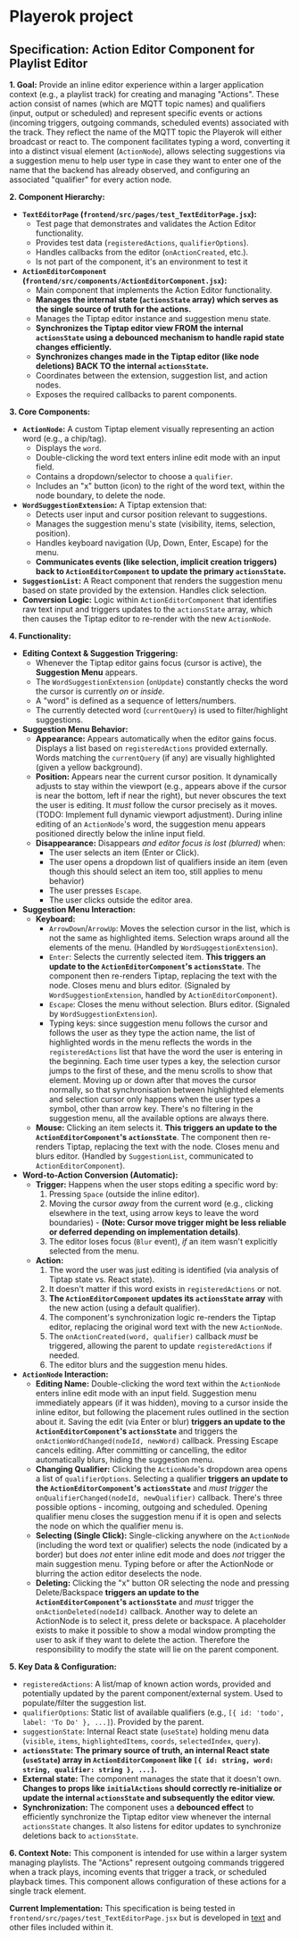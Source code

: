 # Playerok project

## Specification: Action Editor Component for Playlist Editor

**1. Goal:**
Provide an inline editor experience within a larger application context (e.g., a playlist track) for creating and managing "Actions". These action consist of names (which are MQTT topic names) and qualifiers (input, output or scheduled) and represent specific events or actions (incoming triggers, outgoing commands, scheduled events) associated with the track. They reflect the name of the MQTT topic the Playerok will either broadcast or react to. 
The component facilitates typing a word, converting it into a distinct visual element (`ActionNode`), allows selecting suggestions via a suggestion menu to help user type in case they want
to enter one of the name that the backend has already observed, 
and configuring an associated "qualifier" for every action node.

**2. Component Hierarchy:**
*   **`TextEditorPage` (`frontend/src/pages/test_TextEditorPage.jsx`):**
    *   Test page that demonstrates and validates the Action Editor functionality.
    *   Provides test data (`registeredActions`, `qualifierOptions`).
    *   Handles callbacks from the editor (`onActionCreated`, etc.).
    *   Is not part of the component, it's an environment to test it
*   **`ActionEditorComponent` (`frontend/src/components/ActionEditorComponent.jsx`):**
    *   Main component that implements the Action Editor functionality.
    *   **Manages the internal state (`actionsState` array) which serves as the single source of truth for the actions.**
    *   Manages the Tiptap editor instance and suggestion menu state.
    *   **Synchronizes the Tiptap editor view FROM the internal `actionsState` using a debounced mechanism to handle rapid state changes efficiently.**
    *   **Synchronizes changes made in the Tiptap editor (like node deletions) BACK TO the internal `actionsState`.**
    *   Coordinates between the extension, suggestion list, and action nodes.
    *   Exposes the required callbacks to parent components.

**3. Core Components:**
*   **`ActionNode`:** A custom Tiptap element visually representing an action word (e.g., a chip/tag).
    *   Displays the `word`.
    *   Double-clicking the word text enters inline edit mode with an input field.
    *   Contains a dropdown/selector to choose a `qualifier`.
    *   Includes an "x" button (icon) to the right of the word text, within the node boundary, to delete the node.
*   **`WordSuggestionExtension`:** A Tiptap extension that:
    *   Detects user input and cursor position relevant to suggestions.
    *   Manages the suggestion menu's state (visibility, items, selection, position).
    *   Handles keyboard navigation (Up, Down, Enter, Escape) for the menu.
    *   **Communicates events (like selection, implicit creation triggers) back to `ActionEditorComponent` to update the primary `actionsState`.**
*   **`SuggestionList`:** A React component that renders the suggestion menu based on state provided by the extension. Handles click selection.
*   **Conversion Logic:** Logic within `ActionEditorComponent` that identifies raw text input and triggers updates to the `actionsState` array, which then causes the Tiptap editor to re-render with the new `ActionNode`.

**4. Functionality:**

*   **Editing Context & Suggestion Triggering:**
    *   Whenever the Tiptap editor gains focus (cursor is active), the **Suggestion Menu** appears.
    *   The `WordSuggestionExtension` (`onUpdate`) constantly checks the word the cursor is currently *on* or *inside*.
    *   A "word" is defined as a sequence of letters/numbers.
    *   The currently detected word (`currentQuery`) is used to filter/highlight suggestions.
*   **Suggestion Menu Behavior:**
    *   **Appearance:** Appears automatically when the editor gains focus. Displays a list based on `registeredActions` provided externally. Words matching the `currentQuery` (if any) are visually highlighted (given a yellow background).
    *   **Position:** Appears near the current cursor position. It dynamically adjusts to stay within the viewport (e.g., appears above if the cursor is near the bottom, left if near the right), but never obscures the text the user is editing. It *must* follow the cursor precisely as it moves. (TODO: Implement full dynamic viewport adjustment). During inline editing of an `ActionNode`'s word, the suggestion menu appears positioned directly below the inline input field.
    *   **Disappearance:** Disappears *and editor focus is lost (blurred)* when:
        *   The user selects an item (Enter or Click).
        *   The user opens a dropdown list of qualifiers inside an item (even though 
        this should select an item too, still applies to menu behavior)
        *   The user presses `Escape`.
        *   The user clicks outside the editor area.
*   **Suggestion Menu Interaction:**
    *   **Keyboard:**
        *   `ArrowDown`/`ArrowUp`: Moves the selection cursor in the list, which is not the same as highlighted items. Selection wraps around all the elements of the menu. (Handled by `WordSuggestionExtension`).
        *   `Enter`: Selects the currently selected item. **This triggers an update to the `ActionEditorComponent`'s `actionsState`**. The component then re-renders Tiptap, replacing the text with the node. Closes menu and blurs editor. (Signaled by `WordSuggestionExtension`, handled by `ActionEditorComponent`).
        *   `Escape`: Closes the menu without selection. Blurs editor. (Signaled by `WordSuggestionExtension`).
        *   Typing keys: since suggestion menu follows the cursor and follows the user
        as they type the action name, the list of highlighted words in the menu reflects the words in the `registeredActions` list that have the word the user is entering in the beginning. Each time user types a key,
        the selection cursor jumps to the first of these, and the menu scrolls to
        show that element. Moving up or down after that moves the cursor normally,
        so that synchronisation between highlighted elements and selection cursor only
        happens when the user types a symbol, other than arrow key.
        There's no filtering in the suggestion menu, all the available options are always there.
    *   **Mouse:** Clicking an item selects it. **This triggers an update to the `ActionEditorComponent`'s `actionsState`**. The component then re-renders Tiptap, replacing the text with the node. Closes menu and blurs editor. (Handled by `SuggestionList`, communicated to `ActionEditorComponent`).
*   **Word-to-Action Conversion (Automatic):**
    *   **Trigger:** Happens when the user stops editing a specific word by:
        1.  Pressing `Space` (outside the inline editor).
        2.  Moving the cursor *away* from the current word (e.g., clicking elsewhere in the text, using arrow keys to leave the word boundaries) - **(Note: Cursor move trigger might be less reliable or deferred depending on implementation details)**.
        3.  The editor loses focus (`Blur` event), *if* an item wasn't explicitly selected from the menu.
    *   **Action:**
        1.  The word the user was just editing is identified (via analysis of Tiptap state vs. React state).
        2.  It doesn't matter if this word exists in `registeredActions` or not.
        3.  **The `ActionEditorComponent` updates its `actionsState` array** with the new action (using a default qualifier).
        4.  The component's synchronization logic re-renders the Tiptap editor, replacing the original word text with the new `ActionNode`.
        5.  The `onActionCreated(word, qualifier)` callback *must* be triggered, allowing the parent to update `registeredActions` if needed.
        6.  The editor blurs and the suggestion menu hides.
*   **`ActionNode` Interaction:**
    *   **Editing Name:** Double-clicking the word text within the `ActionNode` enters inline edit mode with an input field. Suggestion menu immediately appears (if it was hidden), moving to a cursor inside the inline editor, but following the placement rules outlined in the section about it. Saving the edit (via Enter or blur) **triggers an update to the `ActionEditorComponent`'s `actionsState`** and triggers the `onActionWordChanged(nodeId, newWord)` callback. Pressing Escape cancels editing. After committing or cancelling, the editor automatically blurs, hiding the suggestion menu.
    *   **Changing Qualifier:** Clicking the `ActionNode`'s dropdown area opens a list of `qualifierOptions`. Selecting a qualifier **triggers an update to the `ActionEditorComponent`'s `actionsState`** and *must trigger* the `onQualifierChanged(nodeId, newQualifier)` callback. There's three possible options - incoming, outgoing and scheduled. Opening qualifier menu closes the suggestion menu if it is open and selects the node on which the qualifier menu is.
    *   **Selecting (Single Click):** Single-clicking anywhere on the `ActionNode` (including the word text or qualifier) selects the node (indicated by a border) but does *not* enter inline edit mode and does *not* trigger the main suggestion menu. Typing before or after the ActionNode or blurring the action editor deselects the node.
    *   **Deleting:** Clicking the "x" button OR selecting the node and pressing Delete/Backspace **triggers an update to the `ActionEditorComponent`'s `actionsState`** and *must* trigger the `onActionDeleted(nodeId)` callback. Another way to delete an ActionNode is to select it, press delete or backspace. A placeholder exists to make it possible to show a modal window prompting the user to ask if they want to delete the action. Therefore the responsibility to modify the state will lie on the parent component.

**5. Key Data & Configuration:**
*   `registeredActions`: A list/map of known action words, provided and potentially updated by the parent component/external system. Used to populate/filter the suggestion list.
*   `qualifierOptions`: Static list of available qualifiers (e.g., `[{ id: 'todo', label: 'To Do' }, ...]`). Provided by the parent.
*   `suggestionState`: Internal React state (`useState`) holding menu data (`visible`, `items`, `highlightedItems`, `coords`, `selectedIndex`, `query`).
*   **`actionsState`:** **The primary source of truth, an internal React state (`useState`) array in `ActionEditorComponent` like `[{ id: string, word: string, qualifier: string }, ...]`.**
*   **External state:** The component manages the state that it doesn't own. **Changes to props like `initialActions` should correctly re-initialize or update the internal `actionsState` and subsequently the editor view.**
*   **Synchronization:** The component uses a **debounced effect** to efficiently synchronize the Tiptap editor view whenever the internal `actionsState` changes. It also listens for editor updates to synchronize deletions back to `actionsState`.

**6. Context Note:**
This component is intended for use within a larger system managing playlists. The "Actions" represent outgoing commands triggered when a track plays, incoming events that trigger a track, or scheduled playback times. This component allows configuration of these actions for a single track element.

**Current Implementation:** This specification is being tested in `frontend/src/pages/test_TextEditorPage.jsx` but is developed in [text](../frontend/src/components/ActionEditorComponent.jsx) and other
files included within it.

